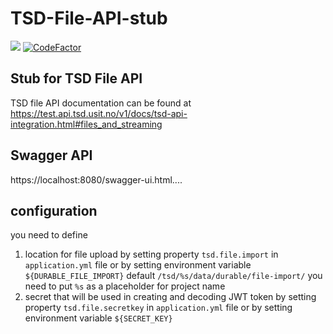 # TSD-File-API-stub
![](https://github.com/uio-bmi/TSD-File-API-stub/workflows/Java%20CI/badge.svg)
[![CodeFactor](https://www.codefactor.io/repository/github/uio-bmi/tsd-file-api-stub/badge)](https://www.codefactor.io/repository/github/uio-bmi/tsd-file-api-stub)


## Stub for TSD File API 
TSD file API documentation can be found at https://test.api.tsd.usit.no/v1/docs/tsd-api-integration.html#files_and_streaming

## Swagger API
https://localhost:8080/swagger-ui.html....

## configuration 
you need to define 
1. location for file upload by setting property `tsd.file.import` in `application.yml` file  or by setting environment variable `${DURABLE_FILE_IMPORT}` default `/tsd/%s/data/durable/file-import/` you need to put `%s` as a placeholder for project name
1. secret that will be used in creating and decoding JWT token by setting property `tsd.file.secretkey` in `application.yml` file  or by setting environment variable `${SECRET_KEY}`
